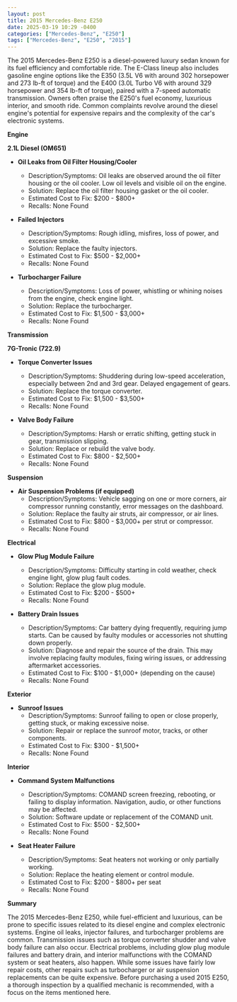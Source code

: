 ```yaml
---
layout: post
title: 2015 Mercedes-Benz E250
date: 2025-03-19 10:29 -0400
categories: ["Mercedes-Benz", "E250"]
tags: ["Mercedes-Benz", "E250", "2015"]
---
```

The 2015 Mercedes-Benz E250 is a diesel-powered luxury sedan known for its fuel efficiency and comfortable ride. The E-Class lineup also includes gasoline engine options like the E350 (3.5L V6 with around 302 horsepower and 273 lb-ft of torque) and the E400 (3.0L Turbo V6 with around 329 horsepower and 354 lb-ft of torque), paired with a 7-speed automatic transmission. Owners often praise the E250's fuel economy, luxurious interior, and smooth ride. Common complaints revolve around the diesel engine's potential for expensive repairs and the complexity of the car's electronic systems.

**Engine**

**2.1L Diesel (OM651)**

*   **Oil Leaks from Oil Filter Housing/Cooler**
    *   Description/Symptoms: Oil leaks are observed around the oil filter housing or the oil cooler. Low oil levels and visible oil on the engine.
    *   Solution: Replace the oil filter housing gasket or the oil cooler.
    *   Estimated Cost to Fix: $200 - $800+
    *   Recalls: None Found

*   **Failed Injectors**
    *   Description/Symptoms: Rough idling, misfires, loss of power, and excessive smoke.
    *   Solution: Replace the faulty injectors.
    *   Estimated Cost to Fix: $500 - $2,000+
    *   Recalls: None Found

*   **Turbocharger Failure**
    *   Description/Symptoms: Loss of power, whistling or whining noises from the engine, check engine light.
    *   Solution: Replace the turbocharger.
    *   Estimated Cost to Fix: $1,500 - $3,000+
    *   Recalls: None Found

**Transmission**

**7G-Tronic (722.9)**

*   **Torque Converter Issues**
    *   Description/Symptoms: Shuddering during low-speed acceleration, especially between 2nd and 3rd gear. Delayed engagement of gears.
    *   Solution: Replace the torque converter.
    *   Estimated Cost to Fix: $1,500 - $3,500+
    *   Recalls: None Found

*   **Valve Body Failure**
    *   Description/Symptoms: Harsh or erratic shifting, getting stuck in gear, transmission slipping.
    *   Solution: Replace or rebuild the valve body.
    *   Estimated Cost to Fix: $800 - $2,500+
    *   Recalls: None Found

**Suspension**

*   **Air Suspension Problems (if equipped)**
    *   Description/Symptoms: Vehicle sagging on one or more corners, air compressor running constantly, error messages on the dashboard.
    *   Solution: Replace the faulty air struts, air compressor, or air lines.
    *   Estimated Cost to Fix: $800 - $3,000+ per strut or compressor.
    *   Recalls: None Found

**Electrical**

*   **Glow Plug Module Failure**
    *   Description/Symptoms: Difficulty starting in cold weather, check engine light, glow plug fault codes.
    *   Solution: Replace the glow plug module.
    *   Estimated Cost to Fix: $200 - $500+
    *   Recalls: None Found

*   **Battery Drain Issues**
    *   Description/Symptoms: Car battery dying frequently, requiring jump starts. Can be caused by faulty modules or accessories not shutting down properly.
    *   Solution: Diagnose and repair the source of the drain. This may involve replacing faulty modules, fixing wiring issues, or addressing aftermarket accessories.
    *   Estimated Cost to Fix: $100 - $1,000+ (depending on the cause)
    *   Recalls: None Found

**Exterior**

*   **Sunroof Issues**
    *   Description/Symptoms: Sunroof failing to open or close properly, getting stuck, or making excessive noise.
    *   Solution: Repair or replace the sunroof motor, tracks, or other components.
    *   Estimated Cost to Fix: $300 - $1,500+
    *   Recalls: None Found

**Interior**

*   **Command System Malfunctions**
    *   Description/Symptoms: COMAND screen freezing, rebooting, or failing to display information. Navigation, audio, or other functions may be affected.
    *   Solution: Software update or replacement of the COMAND unit.
    *   Estimated Cost to Fix: $500 - $2,500+
    *   Recalls: None Found

*   **Seat Heater Failure**
    *   Description/Symptoms: Seat heaters not working or only partially working.
    *   Solution: Replace the heating element or control module.
    *   Estimated Cost to Fix: $200 - $800+ per seat
    *   Recalls: None Found

**Summary**

The 2015 Mercedes-Benz E250, while fuel-efficient and luxurious, can be prone to specific issues related to its diesel engine and complex electronic systems. Engine oil leaks, injector failures, and turbocharger problems are common. Transmission issues such as torque converter shudder and valve body failure can also occur. Electrical problems, including glow plug module failures and battery drain, and interior malfunctions with the COMAND system or seat heaters, also happen. While some issues have fairly low repair costs, other repairs such as turbocharger or air suspension replacements can be quite expensive. Before purchasing a used 2015 E250, a thorough inspection by a qualified mechanic is recommended, with a focus on the items mentioned here.

